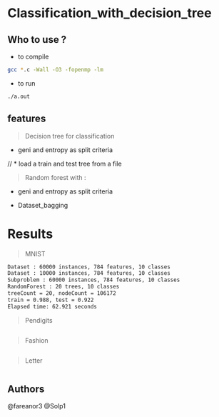 # Classification_with_decision_tree

## Who to use ?

* to compile

```bash
gcc *.c -Wall -O3 -fopenmp -lm
```

* to run

```bash
./a.out
```

## features

> Decision tree for classification

* geni and entropy as split criteria

// * load a train and test tree from a file

> Random forest with :

* geni and entropy as split criteria

* Dataset_bagging

# Results

> MNIST

```txt
Dataset : 60000 instances, 784 features, 10 classes
Dataset : 10000 instances, 784 features, 10 classes
Subproblem : 60000 instances, 784 features, 10 classes
RandomForest : 20 trees, 10 classes
treeCount = 20, nodeCount = 106172
train = 0.988, test = 0.922
Elapsed time: 62.921 seconds
```

> Pendigits

```txt

```

> Fashion

```txt

```

> Letter

```txt

```

## Authors

@fareanor3
@Solp1
